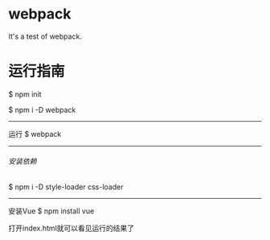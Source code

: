 # webpack
It's a test of webpack.
# 运行指南
$ npm init

$ npm i -D webpack
- - - 
运行 
$ webpack
- - - 
###### 安装依赖
$ npm i -D style-loader css-loader
 - - - 
安装Vue
$ npm install vue

打开index.html就可以看见运行的结果了
